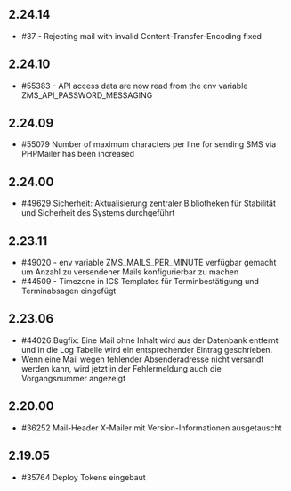 ## 2.24.14

* #37 - Rejecting mail with invalid Content-Transfer-Encoding fixed

## 2.24.10

* #55383 - API access data are now read from the env variable ZMS_API_PASSWORD_MESSAGING

## 2.24.09

* #55079 Number of maximum characters per line for sending SMS via PHPMailer has been increased

## 2.24.00

* #49629 Sicherheit: Aktualisierung zentraler Bibliotheken für Stabilität und Sicherheit des Systems durchgeführt

## 2.23.11

* #49020 - env variable ZMS_MAILS_PER_MINUTE verfügbar gemacht um Anzahl zu versendener Mails konfigurierbar zu machen
* #44509 - Timezone in ICS Templates für Terminbestätigung und Terminabsagen eingefügt

## 2.23.06

* #44026 Bugfix: Eine Mail ohne Inhalt wird aus der Datenbank entfernt und in die Log Tabelle wird ein entsprechender Eintrag geschrieben.
* Wenn eine Mail wegen fehlender Absenderadresse nicht versandt werden kann, wird jetzt in der Fehlermeldung auch die Vorgangsnummer angezeigt


## 2.20.00

* #36252 Mail-Header X-Mailer mit Version-Informationen ausgetauscht

## 2.19.05

* #35764 Deploy Tokens eingebaut


